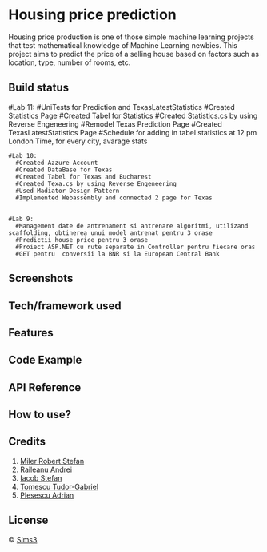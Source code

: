 #                                                                       Housing price prediction

Housing price production is one of those simple machine learning projects that test mathematical knowledge of Machine Learning newbies. This project aims to predict the price of a selling house based on factors such as location, type, number of rooms, etc.

## Build status
 #Lab 11:
      #UniTests for Prediction and TexasLatestStatistics
      #Created Statistics Page
      #Created Tabel for Statistics
      #Created Statistics.cs by using Reverse Engeneering
      #Remodel Texas Prediction Page
      #Created TexasLatestStatistics Page
      #Schedule for adding in tabel statistics at 12 pm London Time, for every city, avarage stats
      
      
    #Lab 10:
      #Created Azzure Account
      #Created DataBase for Texas
      #Created Tabel for Texas and Bucharest
      #Created Texa.cs by using Reverse Engeneering
      #Used Madiator Design Pattern
      #Implemented Webassembly and connected 2 page for Texas


    #Lab 9:
      #Management date de antrenament si antrenare algoritmi, utilizand scaffolding, obtinerea unui model antrenat pentru 3 orase
      #Predictii house price pentru 3 orase
      #Proiect ASP.NET cu rute separate in Controller pentru fiecare oras 
      #GET pentru  conversii la BNR si la European Central Bank

## Screenshots


## Tech/framework used


## Features


## Code Example


## API Reference


## How to use?


## Credits
1. [Miler Robert Stefan](https://github.com/MilerRS)
2. [Raileanu Andrei](https://github.com/R-And)
3. [Iacob Stefan](https://github.com/Stefan-Stev)
4. [Tomescu Tudor-Gabriel](https://github.com/Herastis)
5. [Plesescu Adrian](https://github.com/AdutP)

## License
© [Sims3]()
